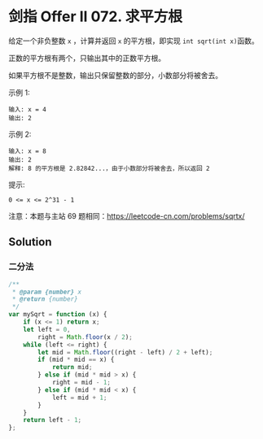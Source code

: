 # 剑指 Offer II 072. 求平方根

给定一个非负整数 `x` ，计算并返回 `x` 的平方根，即实现 `int sqrt(int x)`函数。

正数的平方根有两个，只输出其中的正数平方根。

如果平方根不是整数，输出只保留整数的部分，小数部分将被舍去。

示例 1:

```
输入: x = 4
输出: 2
```

示例 2:

```
输入: x = 8
输出: 2
解释: 8 的平方根是 2.82842...，由于小数部分将被舍去，所以返回 2
```

提示:

`0 <= x <= 2^31 - 1`

注意：本题与主站 69 题相同：https://leetcode-cn.com/problems/sqrtx/

## Solution

### 二分法

```js
/**
 * @param {number} x
 * @return {number}
 */
var mySqrt = function (x) {
    if (x <= 1) return x;
    let left = 0,
        right = Math.floor(x / 2);
    while (left <= right) {
        let mid = Math.floor((right - left) / 2 + left);
        if (mid * mid == x) {
            return mid;
        } else if (mid * mid > x) {
            right = mid - 1;
        } else if (mid * mid < x) {
            left = mid + 1;
        }
    }
    return left - 1;
};
```
